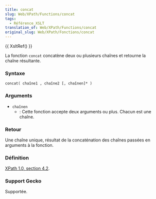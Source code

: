```yaml
---
title: concat
slug: Web/XPath/Functions/concat
tags:
  - Référence_XSLT
translation_of: Web/XPath/Functions/concat
original_slug: Web/XPath/Fonctions/concat
---
```

{{ XsltRef() }}

La fonction `concat` concatène deux ou plusieurs chaînes et retourne la chaîne résultante.

### Syntaxe

```
concat( chaîne1 , chaîne2 [, chaînen]* )
```

### Arguments

- `chaînen`
  - : Cette fonction accepte deux arguments ou plus. Chacun est une chaîne.

### Retour

Une chaîne unique, résultat de la concaténation des chaînes passées en arguments à la fonction.

### Définition

[XPath 1.0, section 4.2](http://www.w3.org/TR/xpath#function-concat).

### Support Gecko

Supportée.
